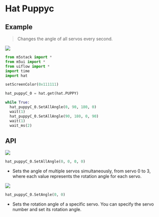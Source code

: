 # Hat Puppyc

## Example

> Changes the angle of all servos every second.

<img class="blockly_svg" src="https://m5stack.oss-cn-shenzhen.aliyuncs.com/resource/docs/static/assets/img/uiflow/blockly/hat/puppyc/uiflow_block_hat_puppyc_demo.png">

```python
from m5stack import *
from m5ui import *
from uiflow import *
import time
import hat

setScreenColor(0x111111)

hat_puppyC_0 = hat.get(hat.PUPPY)

while True:
  hat_puppyC_0.SetAllAngle(0, 90, 180, 0)
  wait(1)
  hat_puppyC_0.SetAllAngle(90, 180, 0, 90)
  wait(1)
  wait_ms(2)
```

## API

<img class="blockly_svg" src="https://m5stack.oss-cn-shenzhen.aliyuncs.com/resource/docs/static/assets/img/uiflow/blockly/hat/puppyc/uiflow_block_hat_puppy_all_angle.svg">

```python
hat_puppyC_0.SetAllAngle(0, 0, 0, 0)
```

- Sets the angle of multiple servos simultaneously, from servo 0 to 3, where each value represents the rotation angle for each servo.

<img class="blockly_svg" src="https://m5stack.oss-cn-shenzhen.aliyuncs.com/resource/docs/static/assets/img/uiflow/blockly/hat/puppyc/uiflow_block_hat_puppy_angle.svg">

```python
hat_puppyC_0.SetAngle(0, 0)
```

- Sets the rotation angle of a specific servo. You can specify the servo number and set its rotation angle.